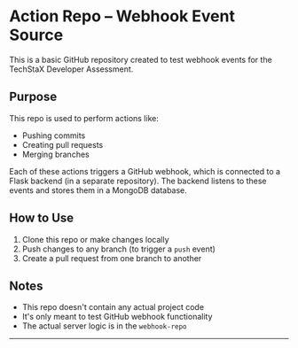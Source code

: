 # Action Repo – Webhook Event Source

This is a basic GitHub repository created to test webhook events for the TechStaX Developer Assessment.

## Purpose
This repo is used to perform actions like:
- Pushing commits
- Creating pull requests
- Merging branches

Each of these actions triggers a GitHub webhook, which is connected to a Flask backend (in a separate repository). The backend listens to these events and stores them in a MongoDB database.

## How to Use
1. Clone this repo or make changes locally
2. Push changes to any branch (to trigger a `push` event)
3. Create a pull request from one branch to another


## Notes
- This repo doesn't contain any actual project code
- It's only meant to test GitHub webhook functionality
- The actual server logic is in the `webhook-repo`

---
